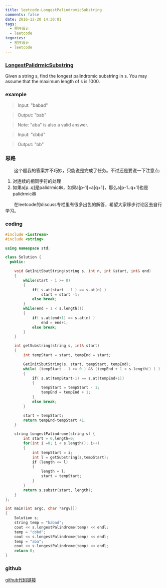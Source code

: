 ```yaml
---
title: leetcode-LongestPalindromicSubstring
comments: false
date: 2016-12-20 14:30:01
tags:
  - 程序设计
  - leetcode
tegories:
  - 程序设计
  - leetcode
---
```



### [LongestPalidrmicSubstring](https://leetcode.com/problems/longest-palindromic-substring/)
Given a string s, find the longest palindromic substring in s. You may assume that the maximum length of s is 1000.
<!--more-->

### example
> Input: "babad"

> Output: "bab"

> Note: "aba" is also a valid answer.

> Input: "cbbd"

> Output: "bb"


### 思路
　　这个题我的答案并不巧妙，只能说是完成了任务。不过还是要说一下注意点:
1. 对连续的相同字符的处理
2. 如果a[p..q]是palidrmic串，如果a[p-1]=a[q+1]，那么a[p-1..q+1]也是palidrmic串

　　在leetcode的discuss专栏里有很多出色的解答，希望大家移步讨论区去自行学习。

### coding
```cpp
#include <iostream>
#include <string>

using namespace std;

class Solution {
  public:

    void GetInitSbutString(string s, int n, int &start, int& end)
    {
        while(start - 1 >= 0)
        {
            if( s.at(start - 1 ) == s.at(n) )
                start = start -1;
            else break;
        }
        while(end + 1 < s.length())
        {
            if( s.at(end+1) == s.at(n) )
                end = end+1;
            else break;
        }
    }

    int getSubstring(string s, int& start)
    {
        int tempStart = start, tempEnd = start;

        GetInitSbutString(s, start, tempStart, tempEnd);
        while( (tempStart - 1 >= 0 ) && (tempEnd + 1 < s.length() ) )
        {
            if( s.at(tempStart-1) == s.at(tempEnd+1))
            {
                tempStart = tempStart - 1;
                tempEnd = tempEnd + 1;
            }
            else break;
        }

        start = tempStart;
        return tempEnd-tempStart +1;
    }

    string longestPalindrome(string s) {
        int start = 0,length=0;
        for(int i =0; i < s.length(); i++)
        {
            int tempStart = i;
            int l = getSubstring(s,tempStart);
            if (length <= l)
            {
                length = l;
                start = tempStart;
            }
        }
        return s.substr(start, length);
    }
};

int main(int argc, char *argv[])
{
    Solution s;
    string temp = "babad";
    cout << s.longestPalindrome(temp) << endl;
    temp = "cbbd";
    cout << s.longestPalindrome(temp) << endl;
    temp = "aba";
    cout << s.longestPalindrome(temp) << endl;
    return 0;
}
```

### github

[github代码链接](https://github.com/geeklenny/leetcode)
